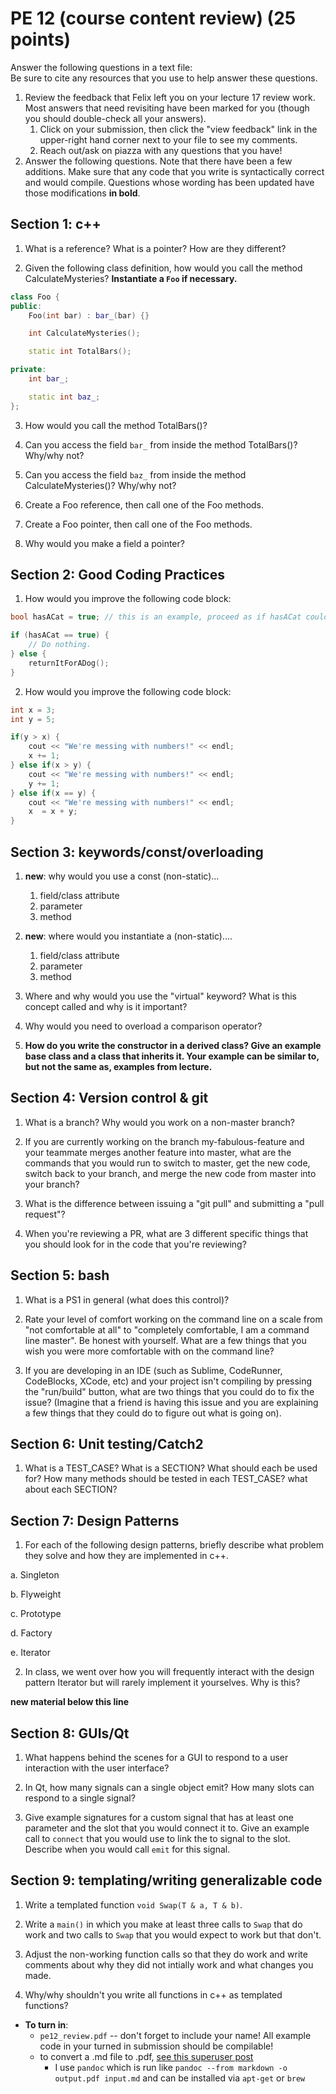 PE 12 (course content review) (25 points)
==============

Answer the following questions in a text file:  
Be sure to cite any resources that you use to help answer these questions.

1. Review the feedback that Felix left you on your lecture 17 review work. Most answers that need revisiting have been marked for you (though you should double-check all your answers).
    1. Click on your submission, then click the "view feedback" link in the upper-right hand corner next to your file to see my comments.
    2. Reach out/ask on piazza with any questions that you have!
2. Answer the following questions. Note that there have been a few additions. Make sure that any code that you write is syntactically correct and would compile. Questions whose wording has been updated have those modifications __in bold__.

Section 1: c++
---------
1. What is a reference? What is a pointer? How are they different?


2. Given the following class definition, how would you call the method CalculateMysteries? __Instantiate a `Foo` if necessary.__

```c++
class Foo {
public:
    Foo(int bar) : bar_(bar) {}

    int CalculateMysteries();

    static int TotalBars();

private:
    int bar_;

    static int baz_;
};
```

3. How would you call the method TotalBars()?


4. Can you access the field `bar_` from inside the method TotalBars()? Why/why not?


5. Can you access the field `baz_` from inside the method CalculateMysteries()? Why/why not?

6. Create a Foo reference, then call one of the Foo methods.

7. Create a Foo pointer, then call one of the Foo methods.

8. Why would you make a field a pointer?

Section 2: Good Coding Practices
-----------

1. How would you improve the following code block:

```c++
bool hasACat = true; // this is an example, proceed as if hasACat could be true or false

if (hasACat == true) {
    // Do nothing.
} else {
    returnItForADog();
}
```

2. How would you improve the following code block:

```c++
int x = 3;
int y = 5;

if(y > x) {
    cout << "We're messing with numbers!" << endl;
    x += 1;
} else if(x > y) {
    cout << "We're messing with numbers!" << endl;
    y += 1;
} else if(x == y) {
    cout << "We're messing with numbers!" << endl;
    x  = x + y;
}
```

Section 3: keywords/const/overloading
------------

1. __new__: why would you use a const (non-static)...
    1. field/class attribute
    2. parameter
    3. method

2. __new__: where would you instantiate a (non-static)....
    1. field/class attribute
    2. parameter
    3. method

3. Where and why would you use the "virtual" keyword? What is this concept called and why is it important?

4. Why would you need to overload a comparison operator?

5. __How do you write the constructor in a derived class? Give an example base class and a class that inherits it. Your example can be similar to, but not the same as, examples from lecture.__

Section 4: Version control & git
----------
1. What is a branch? Why would you work on a non-master branch?


2. If you are currently working on the branch my-fabulous-feature and your teammate merges another feature into master, what are the commands that you would run to switch to master, get the new code, switch back to your branch, and merge the new code from master into your branch?


3. What is the difference between issuing a "git pull" and submitting a "pull request"?


4. When you're reviewing a PR, what are 3 different specific things that you should look for in the code that you're reviewing?



Section 5: bash
------------
1. What is a PS1 in general (what does this control)?



2. Rate your level of comfort working on the command line on a scale from "not comfortable at all" to "completely comfortable, I am a command line master". Be honest with yourself. What are a few things that you wish you were more comfortable with on the command line?



3. If you are developing in an IDE (such as Sublime, CodeRunner, CodeBlocks, XCode, etc) and your project isn't compiling by pressing the "run/build" button, what are two things that you could do to fix the issue? (Imagine that a friend is having this issue and you are explaining a few things that they could do to figure out what is going on).



Section 6: Unit testing/Catch2
------------
1. What is a TEST_CASE? What is a SECTION? What should each be used for? How many methods should be tested in each TEST_CASE? what about each SECTION?


Section 7: Design Patterns
----------
1. For each of the following design patterns, briefly describe what problem they solve and how they are implemented in c++.

a. Singleton


b. Flyweight


c. Prototype


d. Factory


e. Iterator


2. In class, we went over how you will frequently interact with the design pattern Iterator but will rarely implement it yourselves. Why is this?

__new material below this line__

Section 8: GUIs/Qt
---------------

1. What happens behind the scenes for a GUI to respond to a user interaction with the user interface?

2. In Qt, how many signals can a single object emit? How many slots can respond to a single signal?


3. Give example signatures for a custom signal that has at least one parameter and the slot that you would connect it to. Give an example call to `connect` that you would use to link the to signal to the slot. Describe when you would call `emit` for this signal.

Section 9: templating/writing generalizable code
------------------------------

1. Write a templated function `void Swap(T & a, T & b)`. 

2. Write a `main()` in which you make at least three calls to `Swap` that do work and two calls to `Swap` that you would expect to work but that don't.

3. Adjust the non-working function calls so that they do work and write comments about why they did not intially work and what changes you made.

5. Why/why shouldn't you write all functions in c++ as templated functions?


- __To turn in__:
    - `pe12_review.pdf` -- don't forget to include your name! All example code in your turned in submission should be compilable!
    - to convert a .md file to .pdf, [see this superuser post](https://superuser.com/questions/689056/how-can-i-convert-github-flavored-markdown-to-a-pdf)
        - I use `pandoc` which is run like `pandoc --from markdown -o output.pdf input.md` and can be installed via `apt-get` or `brew` 
